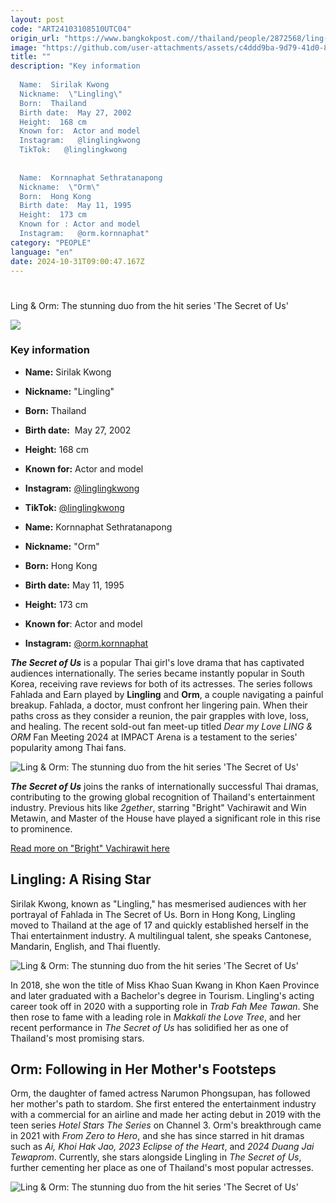 ```yaml
---
layout: post
code: "ART24103108510UTC04"
origin_url: "https://www.bangkokpost.com//thailand/people/2872568/ling-orm-the-stunning-duo-from-the-hit-series-the-secret-of-us"
image: "https://github.com/user-attachments/assets/c4ddd9ba-9d79-41d0-8c97-8aa6c7dd798c"
title: ""
description: "Key information 
 
  Name:  Sirilak Kwong 
  Nickname:  \"Lingling\" 
  Born:  Thailand 
  Birth date:  May 27, 2002 
  Height:  168 cm 
  Known for:  Actor and model 
  Instagram:   @linglingkwong  
  TikTok:   @linglingkwong  
 
 
  Name:  Kornnaphat Sethratanapong 
  Nickname:  \"Orm\" 
  Born:  Hong Kong 
  Birth date:  May 11, 1995 
  Height:  173 cm 
  Known for : Actor and model 
  Instagram:   @orm.kornnaphat"
category: "PEOPLE"
language: "en"
date: 2024-10-31T09:00:47.167Z
---
```


# 

Ling & Orm: The stunning duo from the hit series 'The Secret of Us'

![](https://github.com/user-attachments/assets/e0364b62-b7d6-4a21-930e-12dec9848562)

### Key information 

*   **Name:** Sirilak Kwong
*   **Nickname:** "Lingling"
*   **Born:** Thailand 
*   **Birth date:**  May 27, 2002
*   **Height:** 168 cm
*   **Known for:** Actor and model 
*   **Instagram:** [@linglingkwong](https://www.instagram.com/linglingkwong/)
*   **TikTok:** [@linglingkwong](https://www.tiktok.com/@linglingkwong)

*   **Name:** Kornnaphat Sethratanapong 
*   **Nickname:** "Orm"
*   **Born:** Hong Kong
*   **Birth date:** May 11, 1995
*   **Height:** 173 cm
*   **Known for**: Actor and model 
*   **Instagram:** [@orm.kornnaphat](https://www.instagram.com/orm.kornnaphat/) 

_**The Secret of Us**_ is a popular Thai girl's love drama that has captivated audiences internationally. The series became instantly popular in South Korea, receiving rave reviews for both of its actresses. The series follows Fahlada and Earn played by **Lingling** and **Orm**, a couple navigating a painful breakup. Fahlada, a doctor, must confront her lingering pain. When their paths cross as they consider a reunion, the pair grapples with love, loss, and healing. The recent sold-out fan meet-up titled _Dear my Love LING & ORM_ Fan Meeting 2024 at IMPACT Arena is a testament to the series' popularity among Thai fans. 

![Ling & Orm: The stunning duo from the hit series 'The Secret of Us'](https://github.com/user-attachments/assets/366cd737-b3df-4437-bce6-09af8b90eacd)

_**The Secret of Us**_ joins the ranks of internationally successful Thai dramas, contributing to the growing global recognition of Thailand's entertainment industry. Previous hits like _2gether_, starring "Bright" Vachirawit and Win Metawin, and Master of the House have played a significant role in this rise to prominence.

[Read more on "Bright" Vachirawit here](https://www.bangkokpost.com/thailand/people/2815306/-bright-vachirawits-award-winning-acting-and-chart-topping-music-career)

Lingling: A Rising Star 
------------------------

Sirilak Kwong, known as "Lingling," has mesmerised audiences with her portrayal of Fahlada in The Secret of Us. Born in Hong Kong, Lingling moved to Thailand at the age of 17 and quickly established herself in the Thai entertainment industry. A multilingual talent, she speaks Cantonese, Mandarin, English, and Thai fluently.

![Ling & Orm: The stunning duo from the hit series 'The Secret of Us'](https://github.com/user-attachments/assets/fa81ceb9-4b4d-4c74-9ddc-c30ff5a24ae6)

In 2018, she won the title of Miss Khao Suan Kwang in Khon Kaen Province and later graduated with a Bachelor's degree in Tourism. Lingling's acting career took off in 2020 with a supporting role in _Trab Fah Mee Tawan_. She then rose to fame with a leading role in _Makkali the Love Tree_, and her recent performance in _The Secret of Us_ has solidified her as one of Thailand's most promising stars.

Orm: Following in Her Mother's Footsteps
----------------------------------------

Orm, the daughter of famed actress Narumon Phongsupan, has followed her mother's path to stardom. She first entered the entertainment industry with a commercial for an airline and made her acting debut in 2019 with the teen series _Hotel Stars The Series_ on Channel 3. Orm's breakthrough came in 2021 with _From Zero to Hero_, and she has since starred in hit dramas such as _Ai, Khoi Hak Jao, 2023 Eclipse of the Heart_, and _2024 Duang Jai Tewaprom_. Currently, she stars alongside Lingling in _The Secret of Us_, further cementing her place as one of Thailand's most popular actresses.

![Ling & Orm: The stunning duo from the hit series 'The Secret of Us'](https://static.bangkokpost.com/media/content/20240926/5285167.jpg)